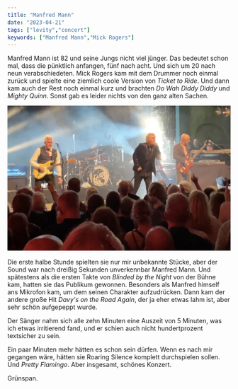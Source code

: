 ```yaml
---
title: "Manfred Mann"
date: "2023-04-21"
tags: ["levity","concert"]
keywords: ["Manfred Mann","Mick Rogers"]
---
```

Manfred Mann ist 82 und seine Jungs nicht viel jünger. Das bedeutet schon mal, dass die pünktlich anfangen, fünf nach acht. Und sich um 20 nach neun verabschiedeten. Mick Rogers kam mit dem Drummer noch einmal zurück und spielte eine ziemlich coole Version von *Ticket to Ride*. Und dann kam auch der Rest noch einmal kurz und brachten *Do Wah Diddy Diddy* und *Mighty Quinn*. Sonst gab es leider nichts von den ganz alten Sachen.

<img  src="/assets/img/ManfredMann.png" alt="manman">

Die erste halbe Stunde spielten sie nur mir unbekannte Stücke, aber der Sound war nach dreißig Sekunden unverkennbar Manfred Mann. Und spätestens als die ersten Takte von *Blinded by the Night* von der Bühne kam, hatten sie das Publikum gewonnen. Besonders als Manfred himself ans Mikrofon kam, um dem seinen Charakter aufzudrücken. Dann kam der andere große Hit *Davy's on the Road Again*, der ja eher etwas lahm ist, aber sehr schön aufgepeppt wurde.

Der Sänger nahm sich alle zehn Minuten eine Auszeit von 5 Minuten, was ich etwas irritierend fand, und er schien auch nicht hundertprozent textsicher zu sein.

Ein paar Minuten mehr hätten es schon sein dürfen. Wenn es nach mir gegangen wäre, hätten sie Roaring Silence komplett durchspielen sollen. Und *Pretty Flamingo*. Aber insgesamt, schönes Konzert.

Grünspan.